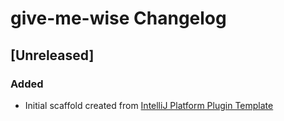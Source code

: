 <!-- Keep a Changelog guide -> https://keepachangelog.com -->

# give-me-wise Changelog

## [Unreleased]
### Added
- Initial scaffold created from [IntelliJ Platform Plugin Template](https://github.com/JetBrains/intellij-platform-plugin-template)
